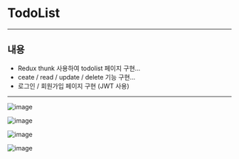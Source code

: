 # TodoList

---

## 내용

-   Redux thunk 사용하여 todolist 페이지 구현...
-   ceate / read / update / delete 기능 구현...
-   로그인 / 회원가입 페이지 구현 (JWT 사용)

---

![image](https://user-images.githubusercontent.com/86552492/220894699-8b998595-e506-4b3d-a3d2-d42f076da2af.png)

![image](https://user-images.githubusercontent.com/86552492/220894785-42417c09-86ec-44a0-af9f-c8be0cccdc74.png)

![image](https://user-images.githubusercontent.com/86552492/220179277-461198ba-8908-4b65-b1f0-952e2bc0e21d.png)

![image](https://user-images.githubusercontent.com/86552492/220895019-8702f75d-bf66-4536-a375-828c0c7a4b3b.png)
